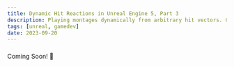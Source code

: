 ```yaml
---
title: Dynamic Hit Reactions in Unreal Engine 5, Part 3
description: Playing montages dynamically from arbitrary hit vectors. Coming soon!
tags: [unreal, gamedev]
date: 2023-09-20
---
```

###
Coming Soon! 📅